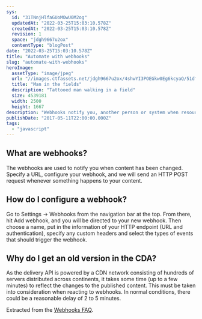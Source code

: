 ```yaml
---
sys:
  id: "31TNnjHlfaGUoMOwU0M2og"
  updatedAt: "2022-03-25T15:03:10.578Z"
  createdAt: "2022-03-25T15:03:10.578Z"
  revision: 1
  space: "jdgh9667u2ox"
  contentType: "blogPost"
date: "2022-03-25T15:03:10.578Z"
title: "Automate with webhooks"
slug: "automate-with-webhooks"
heroImage:
  assetType: "image/jpeg"
  url: "//images.ctfassets.net/jdgh9667u2ox/4shwYI3POEGkw0Eg6kcyaQ/51df036ebebdb1e1cf4c355400e31e30/felix-russell-saw-112140.jpg"
  title: "Man in the fields"
  description: "Tattooed man walking in a field"
  size: 4539181
  width: 2500
  height: 1667
description: "Webhooks notify you, another person or system when resources have changed by calling a given HTTP endpoint."
publishDate: "2017-05-11T22:00:00.000Z"
tags:
  - "javascript"
---
```


## What are webhooks?

The webhooks are used to notify you when content has been changed. Specify a URL, configure your webhook, and we will send an HTTP POST request whenever something happens to your content.

## How do I configure a webhook?

Go to Settings → Webhooks from the navigation bar at the top. From there, hit Add webhook, and you will be directed to your new webhook. Then choose a name, put in the information of your HTTP endpoint (URL and authentication), specify any custom headers and select the types of events that should trigger the webhook.

## Why do I get an old version in the CDA?

As the delivery API is powered by a CDN network consisting of hundreds of servers distributed across continents, it takes some time (up to a few minutes) to reflect the changes to the published content. This must be taken into consideration when reacting to webhooks. In normal conditions, there could be a reasonable delay of 2 to 5 minutes.

Extracted from the [Webhooks FAQ](https://www.contentful.com/faq/webhooks/ "Webhooks FAQ").